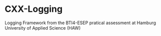 # CXX-Logging
Logging Framework from the BTI4-ESEP pratical assessment at Hamburg University of Applied Science (HAW)
